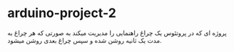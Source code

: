 # arduino-project-2
پروژه ای که در پروتئوس یک چراغ راهنمایی را مدیریت میکند به صورتی که هر چراغ به مدت یک ثانیه روشن شده و سپس چراغ بعدی روشن میشود.
